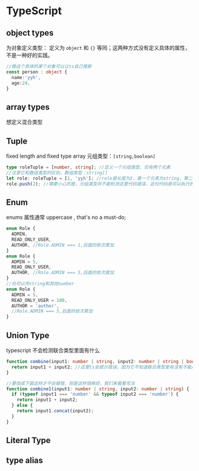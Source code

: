 # TypeScript

## object types

为对象定义类型：
定义为 `object` 和 `{}` 等同；这两种方式没有定义具体的属性，不是一种好的实践。

```ts
//像这个具体的某个对象可以让ts自己推断
const person : object {
  name:'yyh',
  age:24,
}
```

## array types

想定义混合类型

## Tuple

fixed length and fixed type array
元组类型：`[string,boolean]`

```ts
type roleTuple = [number, string]; //定义一个元组类型，仅有两个元素
//注意它和数组类型的区别，数组类型：string[]
let role: roleTuple = [1, 'yyh']; //role是长度为2，第一个元素为string，第二个元素为number的类型
role.push(2); //需要小心的是，元组类型并不能检测这里代码错误，这句代码是可以执行的
```

## Enum

enums 属性通常 uppercase , that's no a must-do;

```ts
enum Role {
  ADMIN,
  READ_ONLY_USER,
  AUTHOR, //Role.ADMIN === 1,后面的依次累加
}
enum Role {
  ADMIN = 5,
  READ_ONLY_USER,
  AUTHOR, //Role.ADMIN === 5,后面的依次累加
}
//也可以传string和其他number
enum Role {
  ADMIN = 5,
  READ_ONLY_USER = 100,
  AUTHOR = 'author',
  //Role.ADMIN === 5,后面的依次累加
}
```

## Union Type

typescript 不会检测联合类型里面有什么

```ts
function combine(input1: number | string, input2: number | string | boolean) {
  return input1 + input2; //这里ts会提示错误，因为它不知道联合类型里有没有不能用+拼接的部分
}

//要改成下面这样才不会报错，但是这样很麻烦，我们来看看写法
function combine1(input1: number | string, input2: number | string) {
  if (typeof input1 === 'number' && typeof input2 === 'number') {
    return input1 + input2;
  } else {
    return input1.concat(input2);
  }
}
```

## Literal Type

## type alias
